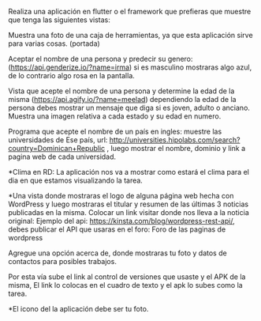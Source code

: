 Realiza una aplicación en flutter o el framework que prefieras que muestre que tenga las siguientes vistas: 

Muestra una foto de una caja de herramientas, ya que esta aplicación sirve para varias cosas. (portada)

Aceptar el nombre de una persona y predecir su genero: (https://api.genderize.io/?name=irma) si es masculino mostraras algo azul, de lo contrario algo rosa en la pantalla.


Vista que acepte el nombre de una persona y determine la edad de la misma (https://api.agify.io/?name=meelad) dependiendo la edad de la persona debes mostrar un mensaje que diga si es joven, adulto o anciano. Muestra una imagen relativa a cada estado y su edad en numero.

Programa que acepte el nombre de un país en ingles: muestre las universidades de Ese país,  url: http://universities.hipolabs.com/search?country=Dominican+Republic , luego mostrar el nombre, dominio y link a pagina web de cada universidad.  

*Clima en RD: La aplicación nos va a mostrar como estará el clima para el dia en que estamos visualizando la tarea.

*Una vista donde mostraras el logo de alguna página web hecha con WordPress y luego mostraras el titular y resumen de las últimas 3 noticias publicadas en la misma. Colocar un link visitar donde nos lleva a la noticia original: Ejemplo del api: https://kinsta.com/blog/wordpress-rest-api/, debes publicar el API que usaras en el foro: Foro de las paginas de wordpress

Agregue una opción acerca de, donde mostraras tu foto y datos de contactos para posibles trabajos. 

Por esta vía sube el link al control de versiones que usaste y el APK de la misma, El link lo colocas en el cuadro de texto y el apk lo subes como la tarea. 

*El icono del la aplicación debe ser tu foto.